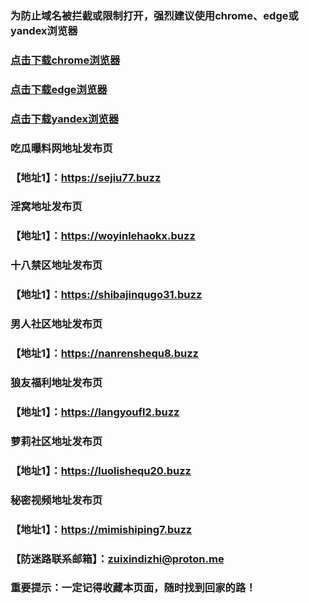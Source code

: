 ### 为防止域名被拦截或限制打开，强烈建议使用chrome、edge或yandex浏览器

### [点击下载chrome浏览器](https://www.google.cn/chrome)
### [点击下载edge浏览器](https://www.microsoft.com/zh-cn/edge/download)
### [点击下载yandex浏览器](https://browser.yandex.com/)

### 吃瓜曝料网地址发布页
### 【地址1】：https://sejiu77.buzz

### 淫窝地址发布页
### 【地址1】：https://woyinlehaokx.buzz

### 十八禁区地址发布页
### 【地址1】：https://shibajinqugo31.buzz

### 男人社区地址发布页
### 【地址1】：https://nanrenshequ8.buzz

### 狼友福利地址发布页
### 【地址1】：https://langyoufl2.buzz

### 萝莉社区地址发布页
### 【地址1】：https://luolishequ20.buzz

### 秘密视频地址发布页
### 【地址1】：https://mimishiping7.buzz

### 【防迷路联系邮箱】：zuixindizhi@proton.me

### 重要提示：一定记得收藏本页面，随时找到回家的路！
